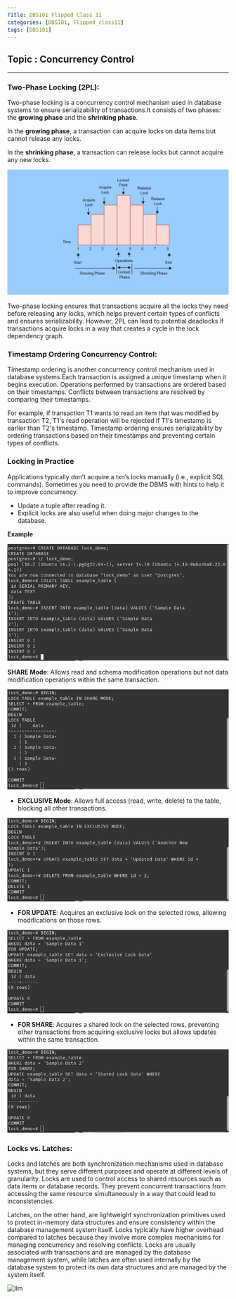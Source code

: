 ```yaml
---
Title: DBS101 Flipped Class 11
categories: [DBS101, Flipped_class11]
tags: [DBS101]
---
```


## Topic : Concurrency Control
---

### Two-Phase Locking (2PL):

Two-phase locking is a concurrency control mechanism used in database systems to ensure serializability of transactions.It consists of two phases: the **growing phase** and the **shrinking phase**.

In the **growing phase**, a transaction can acquire locks on data items but cannot release any locks.

In the **shrinking phase**, a transaction can release locks but cannot acquire any new locks.

![2pl](/assets/img/2pl.jpeg)

Two-phase locking ensures that transactions acquire all the locks they need before releasing any locks, which helps prevent certain types of conflicts and ensures serializability.
However, 2PL can lead to potential deadlocks if transactions acquire locks in a way that creates a cycle in the lock dependency graph.

### Timestamp Ordering Concurrency Control:

Timestamp ordering is another concurrency control mechanism used in database systems.Each transaction is assigned a unique timestamp when it begins execution.
Operations performed by transactions are ordered based on their timestamps.
Conflicts between transactions are resolved by comparing their timestamps. 

For example, if transaction T1 wants to read an item that was modified by transaction T2, T1's read operation will be rejected if T1's timestamp is earlier than T2's timestamp.
Timestamp ordering ensures serializability by ordering transactions based on their timestamps and preventing certain types of conflicts.

### Locking in Practice

Applications typically don’t acquire a txn’s locks
manually (i.e., explicit SQL commands).
Sometimes you need to provide the DBMS with hints to
help it to improve concurrency.
- Update a tuple after reading it.
- Explicit locks are also useful when doing major
changes to the database.

**Example**

![nm](/assets/img/Screenshot%20from%202024-05-27%2014-36-45.png)

**SHARE Mode**: Allows read and schema modification
operations but not data modification operations within
the same transaction.

![g](/assets/img/Screenshot%20from%202024-05-27%2014-39-32.png)

- **EXCLUSIVE Mode**: Allows full access (read, write,
delete) to the table, blocking all other transactions.

![nmk](/assets/img/Screenshot%20from%202024-05-27%2014-40-59.png)

- **FOR UPDATE**: Acquires an exclusive lock on the selected
rows, allowing modifications on those rows.

![mkhj](/assets/img/Screenshot%20from%202024-05-27%2014-41-47.png)

- **FOR SHARE**: Acquires a shared lock on the selected rows,
preventing other transactions from acquiring exclusive locks but allows updates within the same transaction.

![mjkh](/assets/img/Screenshot%20from%202024-05-27%2014-42-14.png)

### Locks vs. Latches:

Locks and latches are both synchronization mechanisms used in database systems, but they serve different purposes and operate at different levels of granularity.
Locks are used to control access to shared resources such as data items or database records. They prevent concurrent transactions from accessing the same resource simultaneously in a way that could lead to inconsistencies.

Latches, on the other hand, are lightweight synchronization primitives used to protect in-memory data structures and ensure consistency within the database management system itself.
Locks typically have higher overhead compared to latches because they involve more complex mechanisms for managing concurrency and resolving conflicts.
Locks are usually associated with transactions and are managed by the database management system, while latches are often used internally by the database system to protect its own data structures and are managed by the system itself.

![llm](//assets/img/LocksVsLatches.png)

